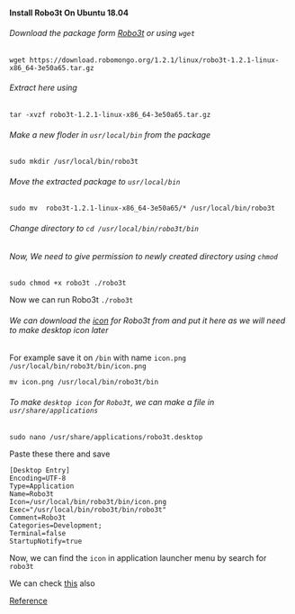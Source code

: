 #### Install Robo3t On Ubuntu 18.04

###### Download the package form [Robo3t](https://robomongo.org/download "https://robomongo.org/download") or using `wget`

```
wget https://download.robomongo.org/1.2.1/linux/robo3t-1.2.1-linux-x86_64-3e50a65.tar.gz
```

###### Extract here using 
`tar -xvzf robo3t-1.2.1-linux-x86_64-3e50a65.tar.gz`

###### Make a new floder in `usr/local/bin` from the package
`sudo mkdir /usr/local/bin/robo3t`

###### Move the extracted package to `usr/local/bin`
`sudo mv  robo3t-1.2.1-linux-x86_64-3e50a65/* /usr/local/bin/robo3t`

###### Change directory to `cd /usr/local/bin/robo3t/bin`

###### Now, We need to give permission to newly created directory using `chmod`
`sudo chmod +x robo3t ./robo3t`

Now we can run Robo3t
`./robo3t`

###### We can download the [icon](https://www.google.com/search?q=robo3t+icon+png&tbm=isch&source=iu&ictx=1&fir=Lh5FTCRLPKZyvM%253A%252CT0TupOjHzw6HKM%252C_&usg=AI4_-kRUiahKne4RFzDIMMulD1ZHJZNzAA&sa=X&ved=2ahUKEwiXtenUqbjgAhUBUhUIHfvEACQQ9QEwAHoECAUQBA#imgrc=Lh5FTCRLPKZyvM: "https://www.google.com/search?q=robo3t+icon+png&tbm=isch&source=iu&ictx=1&fir=Lh5FTCRLPKZyvM%253A%252CT0TupOjHzw6HKM%252C_&usg=AI4_-kRUiahKne4RFzDIMMulD1ZHJZNzAA&sa=X&ved=2ahUKEwiXtenUqbjgAhUBUhUIHfvEACQQ9QEwAHoECAUQBA#imgrc=Lh5FTCRLPKZyvM:") for Robo3t from and put it here as we will need to make desktop icon later 

For example save it on `/bin` with name `icon.png` 
`/usr/local/bin/robo3t/bin/icon.png`

`mv icon.png /usr/local/bin/robo3t/bin`

###### To make `desktop icon` for `Robo3t`, we can make a file in `usr/share/applications`

`sudo nano /usr/share/applications/robo3t.desktop`
 
 Paste these there and save
```
[Desktop Entry]
Encoding=UTF-8
Type=Application
Name=Robo3t
Icon=/usr/local/bin/robo3t/bin/icon.png
Exec="/usr/local/bin/robo3t/bin/robo3t"
Comment=Robo3t 
Categories=Development;
Terminal=false
StartupNotify=true
```

Now, we can find the `icon` in application launcher menu by search for `robo3t`

We can check [this](https://gist.github.com/LogansUA/53d4a3a60bb3c2aeb031ed6a9e5d0ef4 "https://gist.github.com/LogansUA/53d4a3a60bb3c2aeb031ed6a9e5d0ef4") also 

[Reference](https://www.dotnetjalps.com/2018/03/install-robo3t-robmongo-ubuntu.html "https://www.dotnetjalps.com/2018/03/install-robo3t-robmongo-ubuntu.html")
